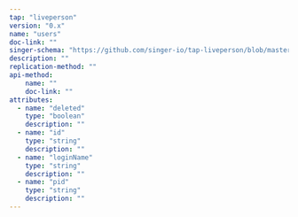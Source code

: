 ```yaml
---
tap: "liveperson"
version: "0.x"
name: "users"
doc-link: ""
singer-schema: "https://github.com/singer-io/tap-liveperson/blob/master/tap_liveperson/schemas/users.json"
description: ""
replication-method: ""
api-method:
    name: ""
    doc-link: ""
attributes:
  - name: "deleted"
    type: "boolean"
    description: ""
  - name: "id"
    type: "string"
    description: ""
  - name: "loginName"
    type: "string"
    description: ""
  - name: "pid"
    type: "string"
    description: ""
---
```


